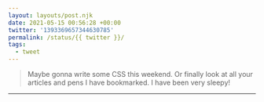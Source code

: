```yaml
---
layout: layouts/post.njk
date: 2021-05-15 00:56:28 +00:00
twitter: '1393369657344630785'
permalink: /status/{{ twitter }}/
tags: 
  - tweet
---
```


> Maybe gonna write some CSS this weekend. Or finally look at all your articles and pens I have bookmarked. I have been very sleepy!

---
